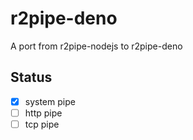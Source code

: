 # r2pipe-deno

A port from r2pipe-nodejs to r2pipe-deno

## Status

- [x] system pipe
- [ ] http pipe
- [ ] tcp pipe